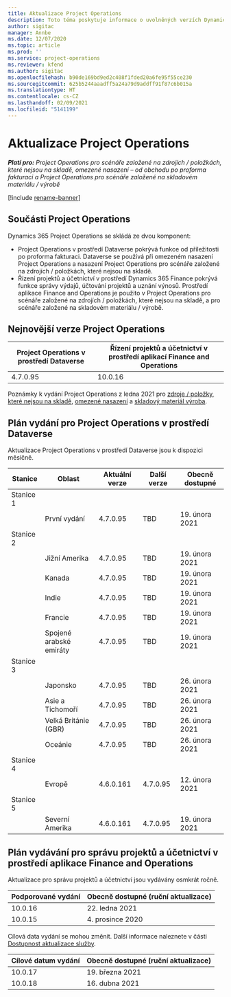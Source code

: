 ```yaml
---
title: Aktualizace Project Operations
description: Toto téma poskytuje informace o uvolněných verzích Dynamics 365 Project Operations.
author: sigitac
manager: Annbe
ms.date: 12/07/2020
ms.topic: article
ms.prod: ''
ms.service: project-operations
ms.reviewer: kfend
ms.author: sigitac
ms.openlocfilehash: b90de169bd9ed2c408f1fded20a6fe95f55ce230
ms.sourcegitcommit: 625b5244aaadff5a24a79d9addff91f87c6b015a
ms.translationtype: HT
ms.contentlocale: cs-CZ
ms.lasthandoff: 02/09/2021
ms.locfileid: "5141199"
---
```

# <a name="project-operations-updates"></a>Aktualizace Project Operations

_**Platí pro:** Project Operations pro scénáře založené na zdrojích / položkách, které nejsou na skladě, omezené nasazení – od obchodu po proforma fakturaci a Project Operations pro scénáře založené na skladovém materiálu / výrobě_

[!include [rename-banner](~/includes/cc-data-platform-banner.md)]

## <a name="project-operations-components"></a>Součásti Project Operations

Dynamics 365 Project Operations se skládá ze dvou komponent:

- Project Operations v prostředí Dataverse pokrývá funkce od příležitosti po proforma fakturaci. Dataverse se používá při omezeném nasazení Project Operations a nasazení Project Operations pro scénáře založené na zdrojích / položkách, které nejsou na skladě.
- Řízení projektů a účetnictví v prostředí Dynamics 365 Finance pokrývá funkce správy výdajů, účtování projektů a uznání výnosů. Prostředí aplikace Finance and Operations je použito v Project Operations pro scénáře založené na zdrojích / položkách, které nejsou na skladě, a pro scénáře založené na skladovém materiálu / výrobě.

## <a name="project-operations-latest-version"></a>Nejnovější verze Project Operations

| Project Operations v prostředí Dataverse | Řízení projektů a účetnictví v prostředí aplikací Finance and Operations |
| --- | --- |
| 4.7.0.95 | 10.0.16 |

Poznámky k vydání Project Operations z ledna 2021 pro [zdroje / položky, které nejsou na skladě](whats-new-feb-2021-resource-based.md), [omezené nasazení](../pro/whats-new/whats-new-feb-2021-lite.md) a [skladový materiál výroba](../prod-pma/whats-new/whats-new-jan-2021-stocked.md).

## <a name="release-schedule-for-project-operations-on-dataverse-environment"></a>Plán vydání pro Project Operations v prostředí Dataverse

Aktualizace Project Operations v prostředí Dataverse jsou k dispozici měsíčně. 

| Stanice   | Oblast        | Aktuální verze | Další verze | Obecně dostupné |
|-----------|---------------|-----------------|--------------|---------------------|
| Stanice 1 |   &nbsp;      |    &nbsp;       | &nbsp;       |      &nbsp;         |
|   &nbsp;  | První vydání |  4.7.0.95       | TBD     | 19. února 2021           |
| Stanice 2 |   &nbsp;      |    &nbsp;       | &nbsp;       |      &nbsp;         |
|   &nbsp;  | Jižní Amerika |  4.7.0.95       | TBD     | 19. února 2021           |
|    &nbsp; | Kanada        |  4.7.0.95       | TBD     | 19. února 2021           |
|   &nbsp;  | Indie         |  4.7.0.95       | TBD     | 19. února 2021           |
|   &nbsp;  | Francie         |  4.7.0.95       | TBD     | 19. února 2021           |
|   &nbsp;  | Spojené arabské emiráty         |  4.7.0.95       | TBD     | 19. února 2021           |
| Stanice 3  |      &nbsp;   |     &nbsp;      |     &nbsp;   |      &nbsp;         |
|   &nbsp;  | Japonsko         |  4.7.0.95       | TBD     | 26. února 2021           |
|   &nbsp;  | Asie a Tichomoří  |  4.7.0.95       | TBD     | 26. února 2021           |
|   &nbsp;  | Velká Británie (GBR) |  4.7.0.95       | TBD     | 26. února 2021           |
|   &nbsp;  | Oceánie       |  4.7.0.95       | TBD     | 26. února 2021           |
| Stanice 4 |     &nbsp;    |     &nbsp;      |     &nbsp;   |      &nbsp;         |
|   &nbsp;  | Evropě        |  4.6.0.161       | 4.7.0.95     | 12. února 2021           |
| Stanice 5 |     &nbsp;    |     &nbsp;      |     &nbsp;   |      &nbsp;         |
|   &nbsp;  | Severní Amerika |  4.6.0.161       | 4.7.0.95     | 19. února 2021           |

## <a name="release-schedule-for-project-management-and-accounting-in-the-finance-and-operations-apps-environment"></a>Plán vydávání pro správu projektů a účetnictví v prostředí aplikace Finance and Operations

Aktualizace pro správu projektů a účetnictví jsou vydávány osmkrát ročně.

| Podporované vydání | Obecně dostupné (ruční aktualizace) |
| --- | --- |
| 10.0.16 | 22. ledna 2021 |
| 10.0.15 | 4. prosince 2020 |


Cílová data vydání se mohou změnit. Další informace naleznete v části [Dostupnost aktualizace služby](https://docs.microsoft.com/dynamics365/fin-ops-core/fin-ops/get-started/public-preview-releases?toc=/dynamics365/finance/toc.json).

| Cílové datum vydání | Obecně dostupné (ruční aktualizace) |
| --- | --- |
| 10.0.17 | 19. března 2021 |
| 10.0.18 | 16. dubna 2021 |
